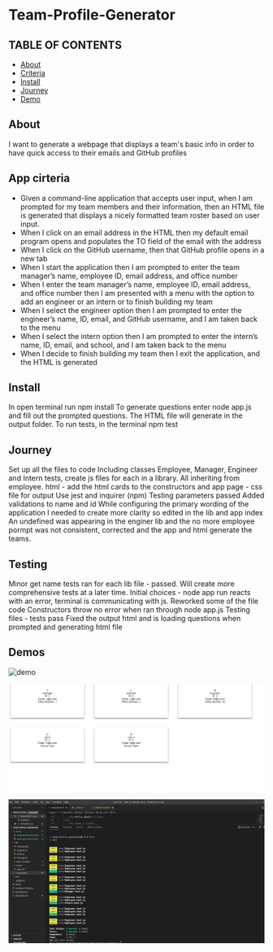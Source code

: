 # Team-Profile-Generator

## TABLE OF CONTENTS

* [About](#about)
* [Criteria](#criteria)
* [Install](#install)
* [Journey](#journey)
* [Demo](#demo)

## About

I want to generate a webpage that displays a team's basic info in order to have quick access to their emails and GitHub profiles

## App cirteria 

 - Given a command-line application that accepts user input, when I am prompted for my team members and their information, then an HTML file is generated that displays a nicely formatted team roster based on user input.
 - When I click on an email address in the HTML then my default email program opens and populates the TO field of the email with the address
 - When I click on the GitHub username, then that GitHub profile opens in a new tab
 - When I start the application then I am prompted to enter the team manager’s name, employee ID, email address, and office number
 - When I enter the team manager’s name, employee ID, email address, and office number then I am presented with a menu with the option to add an engineer or an intern or to finish building my team
 - When I select the engineer option then I am prompted to enter the engineer’s name, ID, email, and GitHub username, and I am taken back to the menu
 - When I select the intern option then I am prompted to enter the intern’s name, ID, email, and school, and I am taken back to the menu
 - When I decide to finish building my team then I exit the application, and the HTML is generated

 ## Install

 In open terminal run npm install
 To generate questions enter node app.js and fill out the prompted questions. The HTML file will generate in the output folder.
 To run tests, in the terminal npm test

## Journey

Set up all the files to code
Including classes Employee, Manager, Engineer and Intern 
tests, create js files for each in a library. All inheriting from employee.
html 
    - add the html cards to the constructors and app page
    - css file for output
Use jest and inquirer (npm)
Testing parameters passed
Added validations to name and id
While configuring the primary wording of the application I needed to create more clarity so edited in the lib and app index
An undefined was appearing in the enginer lib and the no more employee pormpt was not consistent, corrected and the app and html generate the teams.

## Testing

Minor get name tests ran for each lib file - passed. Will create more comprehensive tests at a later time.
Initial choices - node app run reacts with an error, terminal is communicating with js.
Reworked some of the file code
Constructors throw no error when ran through node app.js
Testing files - tests pass
Fixed the output html and is loading questions when prompted and generating html file

## Demos

![demo](./assets/team-gen-demo.gif)

![output](./assets/outputscreenshot.png)

![tests](./assets/team-test-scrnshot.png)